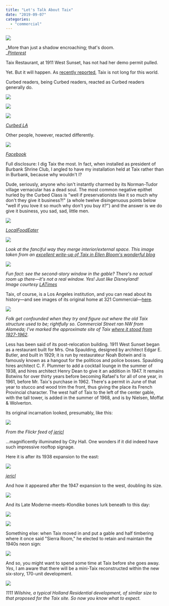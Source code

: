 ```yaml
---
title: "Let's Talk About Taix"
date: "2019-09-07"
categories: 
  - "commercial"
---
```


![](/images/a8b48-screen-shot-2019-08-24-at-6.38.36-pm-1.jpg)

_More than just a shadow encroaching; that's doom.  
_[_Pinterest_](https://i.pinimg.com/originals/f8/fc/61/f8fc61dbfb16a0b039b7207fcad247a0.jpg)

Taix Restaurant, at 1911 West Sunset, has not had her demo permit pulled.

Yet. But it will happen. As [recently reported](https://www.theeastsiderla.com/eastsider_on_the_go/restaurants_and_bars/echo-park-s-taix-french-restaurant-to-become-part-of/article_19af5e40-c4fc-11e9-8693-bbe93bc2e642.html#utm_campaign=blox&utm_source=twitter&utm_medium=social), Taix is not long for this world.

Curbed readers, being Curbed readers, reacted as Curbed readers generally do.

![](/images/b85eb-screen-shot-2019-08-24-at-5.57.27-pm-1.jpg)

![](/images/1b469-screen-shot-2019-08-24-at-5.58.00-pm-1.jpg)

![](/images/411e0-screen-shot-2019-08-24-at-5.58.51-pm-1.jpg)

[_Curbed LA_](https://la.curbed.com/2019/8/22/20828722/echo-park-taix-redevelopment-holland-partner-group)

Other people, however, reacted differently.

![](/images/Screen-Shot-2019-08-24-at-4.13.00-PM-1-1-517x1024.jpg)

_[Facebook](https://www.facebook.com/photo.php?fbid=10156119226616205&set=a.10150894949096205&type=3&theater)_

Full disclosure: I dig Taix the most. In fact, when installed as president of Burbank Shrine Club, I angled to have my installation held at Taix rather than in Burbank, because why wouldn't I?

Dude, seriously, anyone who isn't instantly charmed by its Norman-Tudor village vernacular has a dead soul. The most common negative epithet hurled by the Curbed Class is "well if preservationists like it so much why don't they give it business?!" (a whole twelve disingenuous points below "well if you love it so much why don't you buy it?") and the answer is we do give it business, you sad, sad, little men.

![](/images/b6b7d-img_6565-1.jpg)

[_LocalFoodEater_](https://www.theeastsiderla.com/eastsider_on_the_go/restaurants_and_bars/echo-park-s-taix-french-restaurant-to-become-part-of/article_19af5e40-c4fc-11e9-8693-bbe93bc2e642.html#utm_campaign=blox&utm_source=twitter&utm_medium=social)

![](/images/c52e3-d2a66c16-782d-4a15-9c06-ccbb451fa6ea-1.jpg)

_Look at the fanciful way they merge interior/external space. This image taken from an_ [_excellent write-up of Taix in Ellen Bloom's wonderful blog_](https://ellenbloom.blogspot.com/2017/02/pre-valentines-day-dinner-at-taix.html)

![](/images/Screen-Shot-2019-08-24-at-8.41.54-PM-1-1024x632.jpg)

_Fun fact: see the second-story window in the gable? There's no actual room up there—it's not a real window. Yes! Just like Disneyland!_  
_Image courtesy_ [_LATimes_](https://www.latimes.com/business/story/2019-08-22/taix-restaurant-sold)

Taix, of course, is a Los Angeles institution, and you can read about its history—and see images of its original home at 321 Commercial—[here](https://laist.com/2017/10/04/90_years_taix.php).

![](/images/2f725-screen-shot-2019-08-24-at-6.56.45-pm-1.jpg)

_Folk get confounded when they try and figure out where the old Taix structure used to be; rightfully so. Commercial Street ran NW from Alameda; I've marked the approximate site of Taix [where it stood from 1927-1962](https://laistassets.scprdev.org/i/f7479533da22626866cb591c63ae7f21/5bf5dc633c7450000b05d79f-eight.jpg)._

Less has been said of its post-relocation building. 1911 West Sunset began as a restaurant built for Mrs. Ona Spaulding, designed by architect Edgar E. Butler, and built in 1929; it is run by restaurateur Noah Botwin and is famously known as a hangout for the politicos and police bosses. Spaulding hires architect C. F. Plummer to add a cocktail lounge in the summer of 1938, and hires architect Henry Dean to give it an addition in 1947. It remains Botwins for over thirty years before becoming Rafael's for all of one year, in 1961, before Mr. Taix's purchase in 1962. There's a permit in June of that year to stucco and wood trim the front, thus giving the place its French Provincial character. The west half of Taix to the left of the center gable, with the tall tower, is added in the summer of 1968, and is by Nielsen, Moffat & Wolverton.

Its original incarnation looked, presumably, like this:

![](/images/Screen-Shot-2019-08-24-at-7.27.04-PM-1-750x1024.jpg)

_From the Flickr feed of_ [_jericl_](https://www.flickr.com/photos/79761301@N00/2366656181/in/photolist-4B8JqV)

...magnificently illuminated by City Hall. One wonders if it did indeed have such impressive rooftop signage.

Here it is after its 1938 expansion to the east:

![](/images/Screen-Shot-2019-08-24-at-7.25.37-PM-1-1024x448.jpg)

[_jericl_](https://www.flickr.com/photos/79761301@N00/2314560833/)

And how it appeared after the 1947 expansion to the west, doubling its size.

![](/images/Screen-Shot-2019-08-24-at-10.28.34-PM-1-1-1024x461.jpg)

And its Late Moderne-meets-Klondike bones lurk beneath to this day:

![](/images/0992d-screen-shot-2019-08-24-at-11.00.55-pm-1.jpg)

![](/images/Screen-Shot-2019-08-24-at-10.37.53-PM-1-1024x564.jpg)

Something else: when Taix moved in and put a gable and half timbering where it once said "Sierra Room," he elected to retain and maintain the 1940s neon sign:

![](/images/de071-screen-shot-2019-08-24-at-10.46.30-pm-1.jpg)

And so, you might want to spend some time at Taix before she goes away. _Yes_, I am aware that there will be a mini-Taix reconstructed within the new six-story, 170-unit development.

![](/images/Screen-Shot-2019-08-24-at-11.47.36-PM-1-1024x664.jpg)

_1111 Wilshire, a typical Holland Residential development, of similar size to that proposed for the Taix site. So now you know what to expect._
